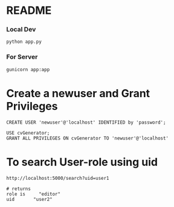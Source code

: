 # README
### Local Dev
```
python app.py
```
### For Server
```
gunicorn app:app
```

# Create a newuser and Grant Privileges 
```SQLcommand
CREATE USER 'newuser'@'localhost' IDENTIFIED by 'password';

USE cvGenerator;
GRANT ALL PRIVILEGES ON cvGenerator TO 'newuser'@'localhost'
```

# To search User-role using uid
```
http://localhost:5000/search?uid=user1 

# returns 
role is 	"editor"
uid	      "user2"

```

